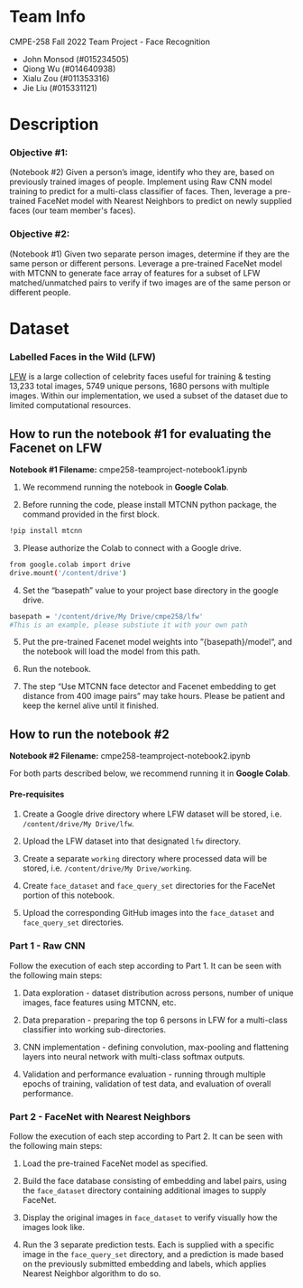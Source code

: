 # Team Info

CMPE-258 Fall 2022 Team Project - Face Recognition

* John Monsod (#015234505)
* Qiong Wu (#014640938)
* Xialu Zou (#011353316)
* Jie Liu (#015331121)

# Description

### Objective #1:
(Notebook #2)
Given a person’s image, identify who they are, based on previously trained images of people.
Implement using Raw CNN model training to predict for a multi-class classifier of faces.
Then, leverage a pre-trained FaceNet model with Nearest Neighbors to predict on newly supplied
faces (our team member's faces).

### Objective #2:
(Notebook #1)
Given two separate person images, determine if they are the same person or different persons.
Leverage a pre-trained FaceNet model with MTCNN to generate face array of features for a subset
of LFW matched/unmatched pairs to verify if two images are of the same person or different people.

# Dataset

### Labelled Faces in the Wild (LFW)

[LFW](https://www.kaggle.com/datasets/jessicali9530/lfw-dataset?datasetId=26922&sortBy=voteCount) is a large collection of celebrity faces useful for training & testing
13,233 total images, 5749 unique persons, 1680 persons with multiple images.
Within our implementation, we used a subset of the dataset due to limited
computational resources.

## How to run the notebook #1 for evaluating the Facenet on LFW

**Notebook #1 Filename:** cmpe258-teamproject-notebook1.ipynb

1. We recommend running the notebook in **Google Colab**.

2. Before running the code, please install MTCNN python package, the command provided in the first block.
```sh
!pip install mtcnn
```

3. Please authorize the Colab to connect with a Google drive.
```sh
from google.colab import drive
drive.mount('/content/drive')
```

4. Set the “basepath” value to your project base directory in the google drive.
```sh
basepath = '/content/drive/My Drive/cmpe258/lfw' 
#This is an example, please substiute it with your own path
```
5. Put the pre-trained Facenet model weights into ”{basepath}/model“, and the notebook will load the model from this path.

6. Run the notebook.

7. The step “Use MTCNN face detector and Facenet embedding to get distance from 400 image pairs” may take hours.  Please be patient and keep the kernel alive until it finished.

## How to run the notebook #2

**Notebook #2 Filename:** cmpe258-teamproject-notebook2.ipynb

For both parts described below, we recommend running it in **Google Colab**.

#### Pre-requisites

1. Create a Google drive directory where LFW dataset will be stored, i.e. `/content/drive/My Drive/lfw`.

2. Upload the LFW dataset into that designated `lfw` directory.

3. Create a separate `working` directory where processed data will be stored, i.e. `/content/drive/My Drive/working`.

4. Create `face_dataset` and `face_query_set` directories for the FaceNet portion of this notebook.

5. Upload the corresponding GitHub images into the `face_dataset` and `face_query_set` directories.

### Part 1 - Raw CNN

Follow the execution of each step according to Part 1. It can be seen with the following main steps:

1. Data exploration - dataset distribution across persons, number of unique images, face features using MTCNN, etc.

2. Data preparation - preparing the top 6 persons in LFW for a multi-class classifier into working sub-directories.

3. CNN implementation - defining convolution, max-pooling and flattening layers into neural network with multi-class softmax outputs.

4. Validation and performance evaluation - running through multiple epochs of training, validation of test data, and evaluation of overall performance.

### Part 2 - FaceNet with Nearest Neighbors

Follow the execution of each step according to Part 2. It can be seen with the following main steps:

1. Load the pre-trained FaceNet model as specified.

2. Build the face database consisting of embedding and label pairs, using the `face_dataset` directory containing additional images to supply FaceNet.

3. Display the original images in `face_dataset` to verify visually how the images look like.

4. Run the 3 separate prediction tests. Each is supplied with a specific image in the `face_query_set` directory, and a prediction is made based on the previously submitted embedding and labels, which applies Nearest Neighbor algorithm to do so.
